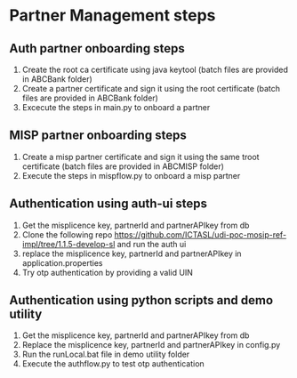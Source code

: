 # Partner Management steps

## Auth partner onboarding steps

1. Create the root ca certificate using java keytool (batch files are provided in ABCBank folder)
2. Create a partner certificate and sign it using the root certificate (batch files are provided in ABCBank folder)
3. Excecute the steps in main.py to onboard a partner

## MISP partner onboarding steps

1. Create a misp partner certificate and sign it using the same troot certificate (batch files are provided in ABCMISP folder)
2. Execute the steps in mispflow.py to onboard a misp partner

## Authentication using auth-ui steps

1. Get the misplicence key, partnerId and partnerAPIkey from db
2. Clone the following repo https://github.com/ICTASL/udi-poc-mosip-ref-impl/tree/1.1.5-develop-sl and run the auth ui
3. replace the misplicence key, partnerId and partnerAPIkey in application.properties
4. Try otp authentication by providing a valid UIN

## Authentication using python scripts and demo utility

1. Get the misplicence key, partnerId and partnerAPIkey from db
2. Replace the misplicence key, partnerId and partnerAPIkey in config.py
4. Run the runLocal.bat file in demo utility folder
5. Execute the authflow.py to test otp authentication